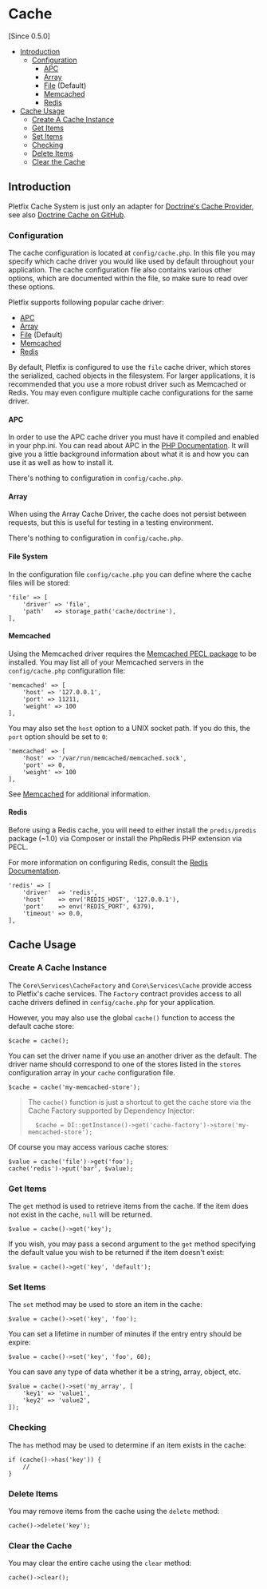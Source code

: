 # Cache

[Since 0.5.0]

- [Introduction](#introduction)
    - [Configuration](#configuration)
        - [APC](#configuration-apc)
        - [Array](#configuration-array) 
        - [File](#configuration-file) (Default)          
        - [Memcached](#configuration-memcached)
        - [Redis](#configuration-redis)
- [Cache Usage](#usage)
    - [Create A Cache Instance](#instance)
    - [Get Items](#get)
    - [Set Items](#set)
    - [Checking](#has)
    - [Delete Items](#delete)
    - [Clear the Cache](#clear)

<a name="introduction"></a>
## Introduction

Pletfix Cache System is just only an adapter for [Doctrine's Cache Provider](http://doctrine-orm.readthedocs.io/projects/doctrine-orm/en/latest/reference/caching.html), 
see also [Doctrine Cache on GitHub](https://github.com/doctrine/cache). 

<a name="configuration"></a>
### Configuration

The cache configuration is located at `config/cache.php`. In this file you may specify which cache driver you would like used by default throughout your application. 
The cache configuration file also contains various other options, which are documented within the file, so make sure to read over these options. 

Pletfix supports following popular cache driver:
- [APC](#configuration-apc)
- [Array](#configuration-array) 
- [File](#configuration-file) (Default)          
- [Memcached](#configuration-memcached)
- [Redis](#configuration-redis)
 
By default, Pletfix is configured to use the `file` cache driver, which stores the serialized, cached objects in the filesystem. 
For larger applications, it is recommended that you use a more robust driver such as Memcached or Redis. 
You may even configure multiple cache configurations for the same driver.

<a name="configuration-apc"></a>
#### APC

In order to use the APC cache driver you must have it compiled and enabled in your php.ini. 
You can read about APC in the [PHP Documentation](http://us2.php.net/apc). 
It will give you a little background information about what it is and how you can use it as well as how to install it.

There's nothing to configuration in `config/cache.php`.

<a name="configuration-array"></a>
#### Array

When using the Array Cache Driver, the cache does not persist between requests, but this is useful for testing in a testing environment.

There's nothing to configuration in `config/cache.php`.

<a name="configuration-file"></a>
#### File System

In the configuration file `config/cache.php` you can define where the cache files will be stored:

    'file' => [
        'driver' => 'file',
        'path'   => storage_path('cache/doctrine'),
    ],
        
<a name="configuration-memcached"></a>
#### Memcached

Using the Memcached driver requires the [Memcached PECL package](https://pecl.php.net/package/memcached) to be installed. 
You may list all of your Memcached servers in the `config/cache.php` configuration file:

    'memcached' => [
        'host' => '127.0.0.1',
        'port' => 11211,
        'weight' => 100
    ],

You may also set the `host` option to a UNIX socket path. If you do this, the `port` option should be set to `0`:

    'memcached' => [
        'host' => '/var/run/memcached/memcached.sock',
        'port' => 0,
        'weight' => 100
    ],

See [Memcached](https://memcached.org) for additional information.

<a name="configuration-redis"></a>
#### Redis

Before using a Redis cache, you will need to either install the `predis/predis` package (~1.0) via Composer or install the PhpRedis PHP extension via PECL.

For more information on configuring Redis, consult the [Redis Documentation](https://redis.io/documentation).

    'redis' => [
        'driver'  => 'redis',
        'host'    => env('REDIS_HOST', '127.0.0.1'),
        'port'    => env('REDIS_PORT', 6379),
        'timeout' => 0.0,
    ],
    
<a name="usage"></a>
## Cache Usage

<a name="instance"></a>
### Create A Cache Instance

The `Core\Services\CacheFactory` and `Core\Services\Cache` provide access to Pletfix's cache services. 
The `Factory` contract provides access to all cache drivers defined in `config/cache.php` for your application. 

However, you may also use the global `cache()` function to access the default cache store:

    $cache = cache();
    
You can set the driver name if you use an another driver as the default.
The driver name should correspond to one of the stores listed in the `stores` configuration array in your `cache` configuration file.
    
    $cache = cache('my-memcached-store');
    
> The `cache()` function is just a shortcut to get the cache store via the Cache Factory supported by Dependency Injector: 
>    
>       $cache = DI::getInstance()->get('cache-factory')->store('my-memcached-store');

Of course you may access various cache stores:

    $value = cache('file')->get('foo');
    cache('redis')->put('bar', $value);


<a name="get"></a>
### Get Items

The `get` method is used to retrieve items from the cache. If the item does not exist in the cache, `null` will be returned. 

    $value = cache()->get('key');

If you wish, you may pass a second argument to the `get` method specifying the default value you wish to be returned if the item doesn't exist:

    $value = cache()->get('key', 'default');

<a name="set"></a>
### Set Items

The `set` method may be used to store an item in the cache: 

    $value = cache()->set('key', 'foo');
        
You can set a lifetime in number of minutes if the entry entry should be expire:
         
    $value = cache()->set('key', 'foo', 60);
    
You can save any type of data whether it be a string, array, object, etc. 

    $value = cache()->set('my_array', [
        'key1' => 'value1',
        'key2' => 'value2',
    ]);

<a name="has"></a>
### Checking

The `has` method may be used to determine if an item exists in the cache:

    if (cache()->has('key')) {
        //
    }

<a name="delete"></a>
### Delete Items

You may remove items from the cache using the `delete` method:

    cache()->delete('key');

<a name="clear"></a>
### Clear the Cache

You may clear the entire cache using the `clear` method:

    cache()->clear();
